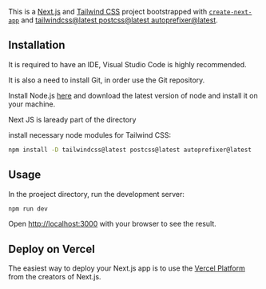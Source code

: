 This is a [Next.js](https://nextjs.org/) and [Tailwind CSS](https://tailwindcss.com/) project bootstrapped with [`create-next-app`](https://github.com/vercel/next.js/tree/canary/packages/create-next-app) and [tailwindcss@latest postcss@latest autoprefixer@latest](https://tailwindcss.com/docs/guides/nextjs).


## Installation
It is required to have an IDE, Visual Studio Code is highly recommended.

It is also a need to install Git, in order use the Git repository.

Install Node.js [here](https://nodejs.org/en/download/) and download the latest version of node and install it on your machine.

Next JS is laready part of the directory

install necessary node modules for Tailwind CSS:
```bash
npm install -D tailwindcss@latest postcss@latest autoprefixer@latest
```

## Usage
In the proeject directory, run the development server:
```bash
npm run dev
```

Open [http://localhost:3000](http://localhost:3000) with your browser to see the result.


## Deploy on Vercel

The easiest way to deploy your Next.js app is to use the [Vercel Platform](https://vercel.com/new?utm_medium=default-template&filter=next.js&utm_source=create-next-app&utm_campaign=create-next-app-readme) from the creators of Next.js.

